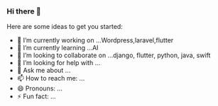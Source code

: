 ### Hi there 👋

Here are some ideas to get you started:

- 🔭 I’m currently working on ...Wordpress,laravel,flutter
- 🌱 I’m currently learning ...AI
- 👯 I’m looking to collaborate on ...django, flutter, python, java, swift
- 🤔 I’m looking for help with ...
- 💬 Ask me about ...
- 📫 How to reach me: ...
- 😄 Pronouns: ...
- ⚡ Fun fact: ...

